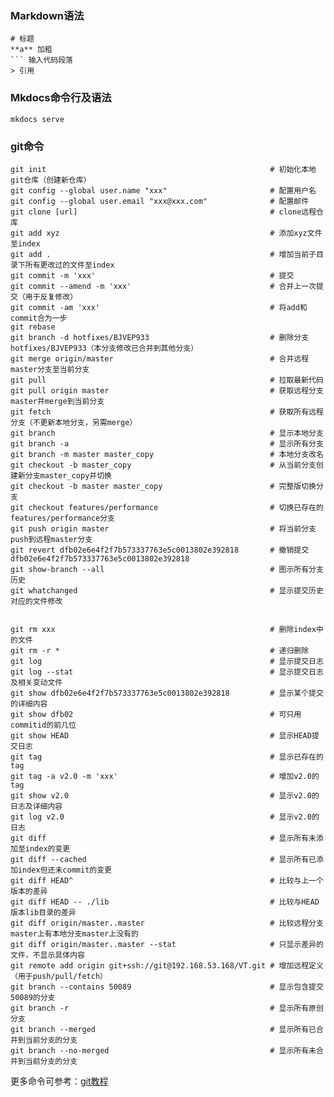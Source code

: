 
### Markdown语法
```
# 标题
**a** 加粗
``` 输入代码段落
> 引用
```


### Mkdocs命令行及语法
```
mkdocs serve
```

### git命令
```
git init                                                  # 初始化本地git仓库（创建新仓库）
git config --global user.name "xxx"                       # 配置用户名
git config --global user.email "xxx@xxx.com"              # 配置邮件
git clone [url]                                           # clone远程仓库
git add xyz                                               # 添加xyz文件至index
git add .                                                 # 增加当前子目录下所有更改过的文件至index
git commit -m 'xxx'                                       # 提交
git commit --amend -m 'xxx'                               # 合并上一次提交（用于反复修改）
git commit -am 'xxx'                                      # 将add和commit合为一步
git rebase
git branch -d hotfixes/BJVEP933                           # 删除分支hotfixes/BJVEP933（本分支修改已合并到其他分支）
git merge origin/master                                   # 合并远程master分支至当前分支
git pull                                                  # 拉取最新代码
git pull origin master                                    # 获取远程分支master并merge到当前分支
git fetch                                                 # 获取所有远程分支（不更新本地分支，另需merge）
git branch                                                # 显示本地分支
git branch -a                                             # 显示所有分支
git branch -m master master_copy                          # 本地分支改名
git checkout -b master_copy                               # 从当前分支创建新分支master_copy并切换
git checkout -b master master_copy                        # 完整版切换分支
git checkout features/performance                         # 切换已存在的features/performance分支
git push origin master                                    # 将当前分支push到远程master分支
git revert dfb02e6e4f2f7b573337763e5c0013802e392818       # 撤销提交dfb02e6e4f2f7b573337763e5c0013802e392818
git show-branch --all                                     # 图示所有分支历史
git whatchanged                                           # 显示提交历史对应的文件修改


git rm xxx                                                # 删除index中的文件
git rm -r *                                               # 递归删除
git log                                                   # 显示提交日志
git log --stat                                            # 显示提交日志及相关变动文件
git show dfb02e6e4f2f7b573337763e5c0013802e392818         # 显示某个提交的详细内容
git show dfb02                                            # 可只用commitid的前几位
git show HEAD                                             # 显示HEAD提交日志
git tag                                                   # 显示已存在的tag
git tag -a v2.0 -m 'xxx'                                  # 增加v2.0的tag
git show v2.0                                             # 显示v2.0的日志及详细内容
git log v2.0                                              # 显示v2.0的日志
git diff                                                  # 显示所有未添加至index的变更
git diff --cached                                         # 显示所有已添加index但还未commit的变更
git diff HEAD^                                            # 比较与上一个版本的差异
git diff HEAD -- ./lib                                    # 比较与HEAD版本lib目录的差异
git diff origin/master..master                            # 比较远程分支master上有本地分支master上没有的
git diff origin/master..master --stat                     # 只显示差异的文件，不显示具体内容
git remote add origin git+ssh://git@192.168.53.168/VT.git # 增加远程定义（用于push/pull/fetch）
git branch --contains 50089                               # 显示包含提交50089的分支
git branch -r                                             # 显示所有原创分支
git branch --merged                                       # 显示所有已合并到当前分支的分支
git branch --no-merged                                    # 显示所有未合并到当前分支的分支
```
更多命令可参考：[git教程](https://www.runoob.com/git/git-tutorial.html)
